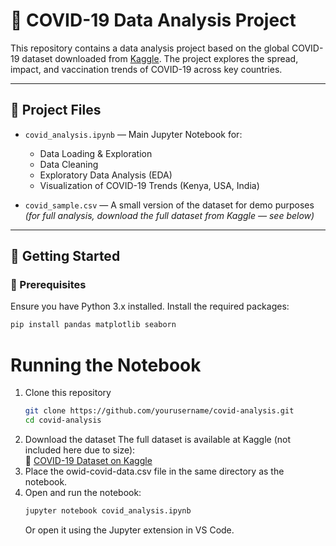 # 🦠 COVID-19 Data Analysis Project

This repository contains a data analysis project based on the global COVID-19 dataset downloaded from [Kaggle](https://www.kaggle.com/datasets/georgesaavedra/covid19-dataset). The project explores the spread, impact, and vaccination trends of COVID-19 across key countries.

---

## 📁 Project Files

- `covid_analysis.ipynb` — Main Jupyter Notebook for:
  - Data Loading & Exploration
  - Data Cleaning
  - Exploratory Data Analysis (EDA)
  - Visualization of COVID-19 Trends (Kenya, USA, India)

- `covid_sample.csv` — A small version of the dataset for demo purposes *(for full analysis, download the full dataset from Kaggle — see below)*

---

## 🚀 Getting Started

### 🔧 Prerequisites

Ensure you have Python 3.x installed. Install the required packages:

```bash
pip install pandas matplotlib seaborn
```
# Running the Notebook
  1. Clone this repository
     ```bash
     git clone https://github.com/yourusername/covid-analysis.git
     cd covid-analysis
  2. Download the dataset
     The full dataset is available at Kaggle (not included here due to size):  
🔗 [COVID-19 Dataset on Kaggle](https://www.kaggle.com/datasets/georgesaavedra/covid19-dataset)
  3. Place the owid-covid-data.csv file in the same directory as the notebook.
  4. Open and run the notebook:
     ```bash
     jupyter notebook covid_analysis.ipynb
     ```
     Or open it using the Jupyter extension in VS Code.







